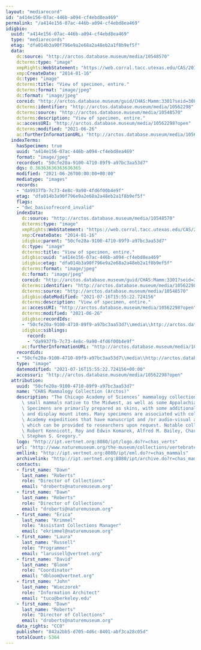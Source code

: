 ```yaml
---
layout: "mediarecord"
id: "a414e156-07ac-446b-a094-cf4ebd8ea469"
permalink: "/a414e156-07ac-446b-a094-cf4ebd8ea469"
idigbio:
  uuid: "a414e156-07ac-446b-a094-cf4ebd8ea469"
  type: "mediarecords"
  etag: "dfa014b3a90f796e9a2e68a2a48eb2a1f8b9ef5f"
  data:
    dc:source: "http://arctos.database.museum/media/10548570"
    dcterms:type: "image"
    xmpRights:WebStatement: "https://web.corral.tacc.utexas.edu/CAS/20161217-02/jpg/chas_mamm_3301.1.jpg"
    xmp:CreateDate: "2014-01-16"
    dc:type: "image"
    dcterms:title: "View of specimen, entire."
    dcterms:format: "image/jpeg"
    dc:format: "image/jpeg"
    coreid: "http://arctos.database.museum/guid/CHAS:Mamm:3301?seid=3088381"
    dcterms:identifier: "http://arctos.database.museum/media/10562298"
    dcterms:source: "http://arctos.database.museum/media/10548570"
    dcterms:description: "View of specimen, entire."
    ac:accessURI: "http://arctos.database.museum/media/10562298?open"
    dcterms:modified: "2021-06-26"
    ac:furtherInformationURL: "http://arctos.database.museum/media/10562298"
  indexTerms:
    hasSpecimen: true
    uuid: "a414e156-07ac-446b-a094-cf4ebd8ea469"
    format: "image/jpeg"
    recordset: "50cfe20a-9100-4710-89f9-a97bc3aa53d7"
    dqs: 0.36363636363636365
    modified: "2021-06-26T00:00:00+00:00"
    mediatype: "images"
    records:
    - "da9937fb-7c73-4e8c-9a90-4fd6f00b4e9f"
    etag: "dfa014b3a90f796e9a2e68a2a48eb2a1f8b9ef5f"
    flags:
    - "dwc_basisofrecord_invalid"
    indexData:
      dc:source: "http://arctos.database.museum/media/10548570"
      dcterms:type: "image"
      xmpRights:WebStatement: "https://web.corral.tacc.utexas.edu/CAS/20161217-02/jpg/chas_mamm_3301.1.jpg"
      xmp:CreateDate: "2014-01-16"
      idigbio:parent: "50cfe20a-9100-4710-89f9-a97bc3aa53d7"
      dc:type: "image"
      dcterms:title: "View of specimen, entire."
      idigbio:uuid: "a414e156-07ac-446b-a094-cf4ebd8ea469"
      idigbio:etag: "dfa014b3a90f796e9a2e68a2a48eb2a1f8b9ef5f"
      dcterms:format: "image/jpeg"
      dc:format: "image/jpeg"
      coreid: "http://arctos.database.museum/guid/CHAS:Mamm:3301?seid=3088381"
      dcterms:identifier: "http://arctos.database.museum/media/10562298"
      dcterms:source: "http://arctos.database.museum/media/10548570"
      idigbio:dateModified: "2021-07-16T15:55:22.724156"
      dcterms:description: "View of specimen, entire."
      ac:accessURI: "http://arctos.database.museum/media/10562298?open"
      dcterms:modified: "2021-06-26"
      idigbio:recordIds:
      - "50cfe20a-9100-4710-89f9-a97bc3aa53d7\\media\\http://arctos.database.museum/media/10562298"
      idigbio:siblings:
        record:
        - "da9937fb-7c73-4e8c-9a90-4fd6f00b4e9f"
      ac:furtherInformationURL: "http://arctos.database.museum/media/10562298"
    recordids:
    - "50cfe20a-9100-4710-89f9-a97bc3aa53d7\\media\\http://arctos.database.museum/media/10562298"
    type: "image"
    datemodified: "2021-07-16T15:55:22.724156+00:00"
    accessuri: "http://arctos.database.museum/media/10562298?open"
  attribution:
    uuid: "50cfe20a-9100-4710-89f9-a97bc3aa53d7"
    name: "CHAS Mammalogy Collection (Arctos)"
    description: "The Chicago Academy of Sciences’ mammalogy collection contains mostly\
      \ small mammals native to the Midwest, as well as some Appalachian species.\
      \ Specimens are primarily prepared as skins, with some additional osteological\
      \ and display mount items. Many specimens are associated with collectors or\
      \ Academy expeditions that have manuscript and /or audio-visual archival material,\
      \ which can be provided to researchers upon request. Notable collectors include\
      \ Robert Kennicott, Roy and Edwin Komarek, Alfred M. Bailey, Charles D. Brower,\
      \ Stephen S. Gregory."
    logo: "http://ipt.vertnet.org:8080/ipt/logo.do?r=chas_verts"
    url: "http://www.naturemuseum.org/the-museum/collections/vertebrates"
    emllink: "http://ipt.vertnet.org:8080/ipt/eml.do?r=chas_mammals"
    archivelink: "http://ipt.vertnet.org:8080/ipt/archive.do?r=chas_mammals"
    contacts:
    - first_name: "Dawn"
      last_name: "Roberts"
      role: "Director of Collections"
      email: "droberts@naturemuseum.org"
    - first_name: "Dawn"
      last_name: "Roberts"
      role: "Director of Collections"
      email: "droberts@naturemuseum.org"
    - first_name: "Erica"
      last_name: "Krimmel"
      role: "Assistant Collections Manager"
      email: "ekrimmel@naturemuseum.org"
    - first_name: "Laura"
      last_name: "Russell"
      role: "Programmer"
      email: "larussell@vertnet.org"
    - first_name: "David"
      last_name: "Bloom"
      role: "Coordinator"
      email: "dbloom@vertnet.org"
    - first_name: "John"
      last_name: "Wieczorek"
      role: "Information Architect"
      email: "tuco@berkeley.edu"
    - first_name: "Dawn"
      last_name: "Roberts"
      role: "Director of Collections"
      email: "droberts@naturemuseum.org"
    data_rights: "CC0"
    publisher: "842a2bb5-d705-4d6c-8401-abf3ca28c05d"
    totalCount: 5364
---
```

